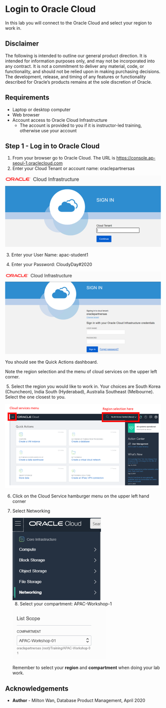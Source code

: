# Login to Oracle Cloud #

In this lab you will connect to the Oracle Cloud and select your region to work in.

## Disclaimer ##
The following is intended to outline our general product direction. It is intended for information purposes only, and may not be incorporated into any contract. It is not a commitment to deliver any material, code, or functionality, and should not be relied upon in making purchasing decisions. The development, release, and timing of any features or functionality described for Oracle’s products remains at the sole discretion of Oracle.

## Requirements ##

- Laptop or desktop computer
- Web browser
- Account access to Oracle Cloud Infrastructure
  - The account is provided to you if it is instructor-led training, otherwise use your account 

## Step 1 - Log in to Oracle Cloud ##

1. From your browser go to Oracle Cloud. The URL is https://console.ap-seoul-1.oraclecloud.com
2. Enter your Cloud Tenant or account name:  oraclepartnersas

<img src="./images/cloud-sign-in-2.PNG" style="zoom:50%;" />



​	3. Enter your User Name:  apac-student1

​	4. Enter your Password:  CloudyDay#2020

<img src="./images/username-signin-2.PNG" style="zoom:50%;" />



You should see the Quick Actions dashboard.

Note the region selection and the menu of cloud services on the upper left corner.

​	5. Select the region you would like to work in.  Your choices are South Korea (Chuncheon), India South (Hyderabad),  Australia Southeast (Melbourne).  Select the one closest to you.

![](./images/menu-and-region-selection.PNG)

 6. Click on the Cloud Service hamburger menu on the upper left hand corner

 7. Select Networking

    <img src="./images/networking.PNG" style="zoom:80%;" />

    

	8.  Select your compartment: APAC-Workshop-1

     <img src="./images/compartment.PNG" style="zoom:80%;" />

     

     Remember to select your **region** and **compartment** when doing your lab work.

     

## Acknowledgements ##

- **Author** - Milton Wan, Database Product Management, April 2020

